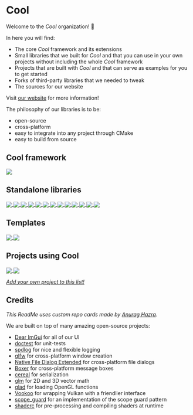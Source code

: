# Cool

Welcome to the *Cool* organization! 🥳

In here you will find:
- The core *Cool* framework and its extensions
- Small libraries that we built for *Cool* and that you can use in your own projects without including the whole *Cool* framework
- Projects that are built with *Cool* and that can serve as examples for you to get started
- Forks of third-party libraries that we needed to tweak
- The sources for our website

Visit [our website][website] for more information!

The philosophy of our libraries is to be:
- open-source
- cross-platform
- easy to integrate into any project through CMake
- easy to build from source

[website]: https://coollibs.github.io/

## Cool framework

<a href="https://github.com/CoolLibs/Cool">
  <img align="center" src="https://github-readme-stats.vercel.app/api/pin/?username=CoolLibs&repo=Cool&theme=" />
</a>

## Standalone libraries

<a href="https://github.com/CoolLibs/cmd">
  <img align="center" src="https://github-readme-stats.vercel.app/api/pin/?username=CoolLibs&repo=cmd" />
</a>

<a href="https://github.com/CoolLibs/reg">
  <img align="center" src="https://github-readme-stats.vercel.app/api/pin/?username=CoolLibs&repo=reg" />
</a>

<a href="https://github.com/CoolLibs/serv">
  <img align="center" src="https://github-readme-stats.vercel.app/api/pin/?username=CoolLibs&repo=serv" />
</a>

<a href="https://github.com/CoolLibs/CMakeUtils">
  <img align="center" src="https://github-readme-stats.vercel.app/api/pin/?username=CoolLibs&repo=CMakeUtils" />
</a>

<a href="https://github.com/CoolLibs/tooling">
  <img align="center" src="https://github-readme-stats.vercel.app/api/pin/?username=CoolLibs&repo=tooling" />
</a>

<a href="https://github.com/CoolLibs/img">
  <img align="center" src="https://github-readme-stats.vercel.app/api/pin/?username=CoolLibs&repo=img" />
</a>

<a href="https://github.com/CoolLibs/cam3d">
  <img align="center" src="https://github-readme-stats.vercel.app/api/pin/?username=CoolLibs&repo=cam3d" />
</a>

<a href="https://github.com/CoolLibs/op">
  <img align="center" src="https://github-readme-stats.vercel.app/api/pin/?username=CoolLibs&repo=op" />
</a>

<a href="https://github.com/CoolLibs/glpp">
  <img align="center" src="https://github-readme-stats.vercel.app/api/pin/?username=CoolLibs&repo=glpp" />
</a>

<a href="https://github.com/CoolLibs/smart">
  <img align="center" src="https://github-readme-stats.vercel.app/api/pin/?username=CoolLibs&repo=smart" />
</a>

<a href="https://github.com/CoolLibs/glpp-extended">
  <img align="center" src="https://github-readme-stats.vercel.app/api/pin/?username=CoolLibs&repo=glpp-extended" />
</a>

<a href="https://github.com/CoolLibs/exe_path">
  <img align="center" src="https://github-readme-stats.vercel.app/api/pin/?username=CoolLibs&repo=exe_path" />
</a>

<a href="https://github.com/CoolLibs/easy-shaderc">
  <img align="center" src="https://github-readme-stats.vercel.app/api/pin/?username=CoolLibs&repo=easy-shaderc" />
</a>

## Templates

<a href="https://github.com/CoolLibs/library-template">
  <img align="center" src="https://github-readme-stats.vercel.app/api/pin/?username=CoolLibs&repo=library-template" />
</a>

<a href="https://github.com/CoolLibs/Demo">
  <img align="center" src="https://github-readme-stats.vercel.app/api/pin/?username=CoolLibs&repo=Demo" />
</a>

## Projects using Cool

<a href="https://github.com/CoolLibs/Lab">
  <img align="center" src="https://github-readme-stats.vercel.app/api/pin/?username=CoolLibs&repo=Lab" />
</a>

<a href="https://github.com/CoolLibs/Demo">
  <img align="center" src="https://github-readme-stats.vercel.app/api/pin/?username=CoolLibs&repo=Demo" />
</a>

[*Add your own project to this list!*](https://github.com/CoolLibs/.github/issues)

## Credits

*This ReadMe uses custom repo cards made by [Anurag Hazra](https://github.com/anuraghazra/github-readme-stats)*.

We are built on top of many amazing open-source projects:
- [Dear ImGui](https://github.com/ocornut/imgui) for all of our UI
- [doctest](https://github.com/onqtam/doctest) for unit-tests
- [spdlog](https://github.com/gabime/spdlog) for nice and flexible logging
- [glfw](https://www.glfw.org/) for cross-platform window creation
- [Native File Dialog Extended](https://github.com/btzy/nativefiledialog-extended) for cross-platform file dialogs
- [Boxer](https://github.com/aaronmjacobs/Boxer) for cross-platform message boxes
- [cereal](https://uscilab.github.io/cereal/) for serialization
- [glm](https://github.com/g-truc/glm) for 2D and 3D vector math
- [glad](https://glad.dav1d.de/) for loading OpenGL functions
- [Vookoo](https://github.com/andy-thomason/Vookoo) for wrapping Vulkan with a friendlier interface
- [scope_guard](https://github.com/ricab/scope_guard) for an implementation of the scope guard pattern
- [shaderc](https://github.com/google/shaderc) for pre-processing and compiling shaders at runtime
